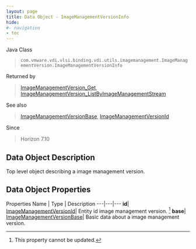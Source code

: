 ```yaml
---
layout: page
title: Data Object - ImageManagementVersionInfo
hide:
#- navigation
- toc
---
```






Java Class
> `com.vmware.vdi.vlsi.binding.vdi.utils.imagemanagement.ImageManagementVersion.ImageManagementVersionInfo`

Returned by
> [ImageManagementVersion_Get](vdi.utils.imagemanagement.ImageManagementVersion.md#get), [ImageManagementVersion_ListByImageManagementStream](vdi.utils.imagemanagement.ImageManagementVersion.md#listByImageManagementStream)

See also
> [ImageManagementVersionBase](vdi.utils.imagemanagement.ImageManagementVersion.ImageManagementVersionBase.md), [ImageManagementVersionId](vdi.entity.ImageManagementVersionId.md)

Since
> Horizon 7.10


## Data Object Description

Top level object describing a image management version.

## Data Object Properties
Properties
Name |  Type |  Description
---|---|---
**id**| [ImageManagementVersionId](vdi.entity.ImageManagementVersionId.md)|  Entity id image management version. [^2]
**base**| [ImageManagementVersionBase](vdi.utils.imagemanagement.ImageManagementVersion.ImageManagementVersionBase.md)|  Basic data about a image management version.


 


[^2]: This property cannot be updated.